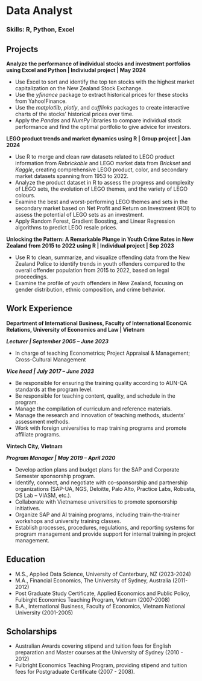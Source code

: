 # Data Analyst

### Skills: R, Python, Excel

## Projects
**Analyze the performance of individual stocks and investment portfolios using Excel and Python | Indiviudal project | May 2024**
- Use Excel to sort and identify the top ten stocks with the highest market capitalization on the New Zealand Stock Exchange.
- Use the *yfinance* package to extract historical prices for these stocks from Yahoo!Finance.
- Use the *matplotlib*, *plotly*, and *cufflinks* packages to create interactive charts of the stocks' historical prices over time.
- Apply the *Pandas* and *NumPy* libraries to compare individual stock performance and find the optimal portfolio to give advice for investors.

**LEGO product trends and market dynamics using R | Group project | Jan 2024**
- Use R to merge and clean raw datasets related to LEGO product information from *Rebrickable* and LEGO market data from *Brickset* and *Kaggle*, creating comprehensive LEGO product, color, and secondary market datasets spanning from 1953 to 2022.
- Analyze the product dataset in R to assess the progress and complexity of LEGO sets, the evolution of LEGO themes, and the variety of LEGO colours.
- Examine the best and worst-performing LEGO themes and sets in the secondary market based on Net Profit and Return on Investment (ROI) to assess the potential of LEGO sets as an investment.
- Apply Random Forest, Gradient Boosting, and Linear Regression algorithms to predict LEGO resale prices.

**Unlocking the Pattern: A Remarkable Plunge in Youth Crime Rates in New Zealand from 2015 to 2022 using R | Individual project | Sep 2023**
- Use R to clean, summarize, and visualize offending data from the New Zealand Police to identify trends in youth offenders compared to the overall offender population from 2015 to 2022, based on legal proceedings.
- Examine the profile of youth offenders in New Zealand, focusing on gender distribution, ethnic composition, and crime behavior.

## Work Experience
**Department of International Business, Faculty of International Economic Relations, University of Economics and Law | Vietnam**

***Lecturer | September 2005 – June 2023***
- In charge of teaching Econometrics; Project Appraisal & Management; Cross-Cultural Management
  
***Vice head | July 2017 – June 2023***
- Be responsible for ensuring the training quality according to AUN-QA standards at the program level.
- Be responsible for teaching content, quality, and schedule in the program.
- Manage the compilation of curriculum and reference materials.
- Manage the research and innovation of teaching methods, students’ assessment methods. 
- Work with foreign universities to map training programs and promote affiliate programs.

**Vintech City, Vietnam**

***Program Manager | May 2019 – April 2020***
- Develop action plans and budget plans for the SAP and Corporate Semester sponsorship program.
- Identify, connect, and negotiate with co-sponsorship and partnership organizations (SAP-UA, NGS, Deloitte, Palo Alto, Practice Labs, Robusta, DS Lab – VIASM, etc.).
- Collaborate with Vietnamese universities to promote sponsorship initiatives.  
- Organize SAP and AI training programs, including train-the-trainer workshops and university training classes. 
- Establish processes, procedures, regulations, and reporting systems for program management and provide support for internal training in project management.

## Education
- M.S., Applied Data Science, University of Canterbury, NZ (2023-2024)
- M.A., Financial Economics, The University of Sydney, Australia (2011-2012)
- Post Graduate Study Certificate, Applied Economics and Public Policy, Fulbirght Economics Teaching Program, Vietnam (2007-2008)
- B.A., International Business, Faculty of Economics, Vietnam National University (2001-2005)

## Scholarships
- Australian Awards covering stipend and tuition fees for English preparation and Master courses at the University of Sydney (2010 - 2012)
- Fulbright Economics Teaching Program, providing stipend and tuition fees for Postgraduate Certificate (2007 - 2008).
